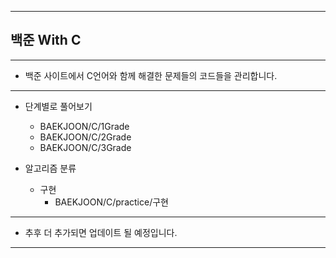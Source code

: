 ----------------------------------------------------------------------
## 백준 With C
----------------------------------------------------------------------
- 백준 사이트에서 C언어와 함께 해결한 문제들의 코드들을 관리합니다.
----------------------------------------------------------------------
- 단계별로 풀어보기
    - BAEKJOON/C/1Grade
    - BAEKJOON/C/2Grade
    - BAEKJOON/C/3Grade

- 알고리즘 분류
    - 구현
        - BAEKJOON/C/practice/구현
----------------------------------------------------------------------
- 추후 더 추가되면 업데이트 될 예정입니다.
----------------------------------------------------------------------